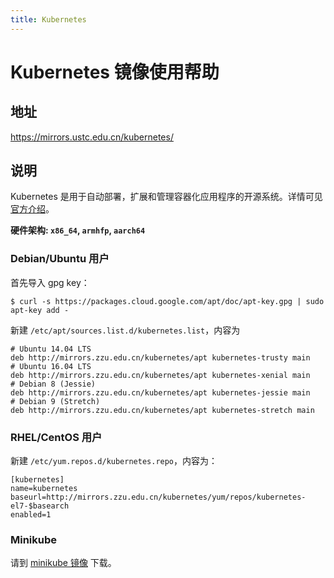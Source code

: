 ```yaml
---
title: Kubernetes
---
```

<!-- ex_nolevel -->
# Kubernetes 镜像使用帮助

## 地址

https://mirrors.ustc.edu.cn/kubernetes/

## 说明

Kubernetes 是用于自动部署，扩展和管理容器化应用程序的开源系统。详情可见 [官方介绍](https://kubernetes.io/zh/)。

**硬件架构: `x86_64`, `armhfp`, `aarch64`**

### Debian/Ubuntu 用户

首先导入 gpg key：

```
$ curl -s https://packages.cloud.google.com/apt/doc/apt-key.gpg | sudo apt-key add -
```

新建 `/etc/apt/sources.list.d/kubernetes.list`，内容为

```
# Ubuntu 14.04 LTS
deb http://mirrors.zzu.edu.cn/kubernetes/apt kubernetes-trusty main
# Ubuntu 16.04 LTS
deb http://mirrors.zzu.edu.cn/kubernetes/apt kubernetes-xenial main
# Debian 8 (Jessie)
deb http://mirrors.zzu.edu.cn/kubernetes/apt kubernetes-jessie main
# Debian 9 (Stretch) 
deb http://mirrors.zzu.edu.cn/kubernetes/apt kubernetes-stretch main
```

### RHEL/CentOS 用户

新建 `/etc/yum.repos.d/kubernetes.repo`，内容为：

```
[kubernetes]
name=kubernetes
baseurl=http://mirrors.zzu.edu.cn/kubernetes/yum/repos/kubernetes-el7-$basearch
enabled=1
```

### Minikube

请到 [minikube 镜像](http://mirrors.zzu.edu.cn/github-release/kubernetes/minikube/LatestRelease/) 下载。